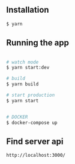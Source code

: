 ## Installation

```bash
$ yarn
```

## Running the app

```bash

# watch mode
$ yarn start:dev

# build
$ yarn build

# start production
$ yarn start


# DOCKER
$ docker-compose up
```

## Find server api

```bash
http://localhost:3000/
```
